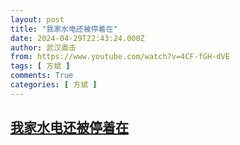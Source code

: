 ```yaml
---
layout: post
title: "我家水电还被停着在"
date: 2024-04-29T22:43:24.000Z
author: 武汉直击
from: https://www.youtube.com/watch?v=4CF-fGH-dVE
tags: [ 方斌 ]
comments: True
categories: [ 方斌 ]
---
```

<!--1714430604000-->
[我家水电还被停着在](https://www.youtube.com/watch?v=4CF-fGH-dVE)
------

<div>

</div>
